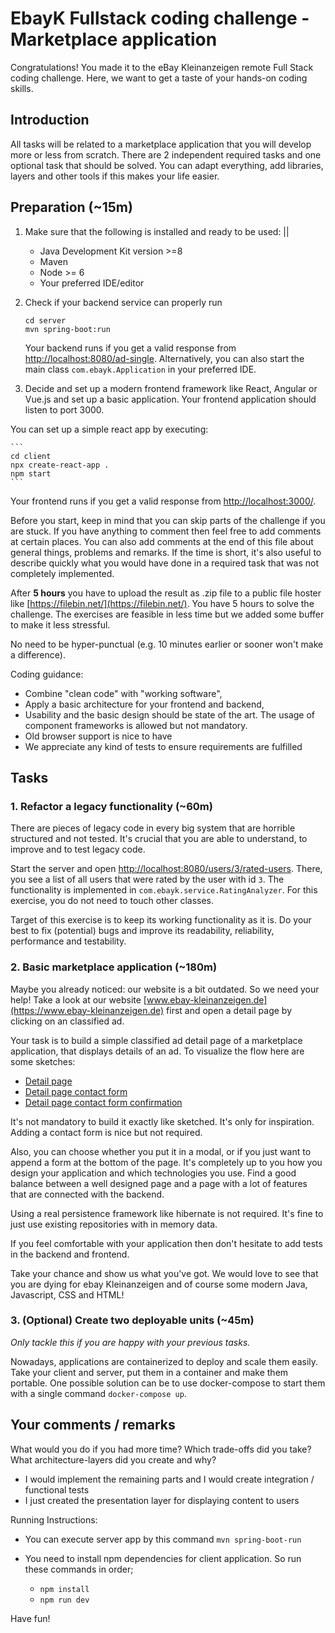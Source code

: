 # EbayK Fullstack coding challenge - Marketplace application

Congratulations! You made it to the eBay Kleinanzeigen remote Full Stack coding challenge. Here, we want to get a taste of your hands-on coding skills.

## Introduction

All tasks will be related to a marketplace application that you will develop more or less from scratch. There are 2 independent required tasks and one optional task that should be solved. You can adapt everything, add libraries, layers and other tools if this makes your life easier.

## Preparation (~15m)

1. Make sure that the following is installed and ready to be used:
    ||
    - Java Development Kit version >=8
    - Maven
    - Node >= 6
    - Your preferred IDE/editor
    
    
2. Check if your backend service can properly run

    ```
    cd server
    mvn spring-boot:run
    ```

    Your backend runs if you get a valid response from [http://localhost:8080/ad-single](http://localhost:8080/ad-single). Alternatively, you can also start the main class `com.ebayk.Application` in your preferred IDE.

3. Decide and set up a modern frontend framework like React, Angular or Vue.js and set up a basic application. Your frontend application should listen to port 3000.

You can set up a simple react app by executing:

    ```
    cd client
    npx create-react-app .
    npm start
    ```

Your frontend runs if you get a valid response from [http://localhost:3000/](http://localhost:3000/).
    
Before you start, keep in mind that you can skip parts of the challenge if you are stuck. If you have anything to comment then feel free to add comments at certain places. You can also add comments at the end of this file about general things, problems and remarks. If the time is short, it's also useful to describe quickly what you would have done in a required task that was not completely implemented.

After **5 hours** you have to upload the result as .zip file to a public file hoster like [https://filebin.net/](https://filebin.net/). You have 5 hours to solve the challenge. The exercises are feasible in less time but we added some buffer to make it less stressful.

No need to be hyper-punctual (e.g. 10 minutes earlier or sooner won't make a difference).

Coding guidance: 
 - Combine "clean code" with "working software",
 - Apply a basic architecture for your frontend and backend,
 - Usability and the basic design should be state of the art. The usage of component frameworks is allowed but not mandatory.
 - Old browser support is nice to have
 - We appreciate any kind of tests to ensure requirements are fulfilled

## Tasks

### 1. Refactor a legacy functionality (~60m)

There are pieces of legacy code in every big system that are horrible structured and not tested. It's crucial that you are able to understand, to improve and to test legacy code.

Start the server and open [http://localhost:8080/users/3/rated-users](http://localhost:8080/users/3/rated-users). There, you see a list of all users that were rated by the user with id `3`. The functionality is implemented in `com.ebayk.service.RatingAnalyzer`. For this exercise, you do not need to touch other classes.

Target of this exercise is to keep its working functionality as it is. Do your best to fix (potential) bugs and improve its readability, reliability, performance and testability.


### 2. Basic marketplace application (~180m)

Maybe you already noticed: our website is a bit outdated. So we need your help!
Take a look at our website [www.ebay-kleinanzeigen.de](https://www.ebay-kleinanzeigen.de) first and open a detail page by clicking on an classified ad.   

Your task is to build a simple classified ad detail page of a marketplace application, that displays details of an ad. To visualize the flow here are some sketches:

- [Detail page](./mockups/detail-page.png)
- [Detail page contact form](./mockups/detail-page-contact-form.png)
- [Detail page contact form confirmation](./mockups/detail-page-contact-form-confirmation.png)

It's not mandatory to build it exactly like sketched. It's only for inspiration. Adding a contact form is nice but not required. 

Also, you can choose whether you put it in a modal, or if you just want to append a form at the bottom of the page. 
It's completely up to you how you design your application and which technologies you use. Find a good balance between a well designed page and a page with a lot of features that are connected with the backend.

Using a real persistence framework like hibernate is not required. It's fine to just use existing repositories with in memory data.

If you feel comfortable with your application then don't hesitate to add tests in the backend and frontend.

Take your chance and show us what you've got. We would love to see that you are dying for ebay Kleinanzeigen and of course some modern Java, Javascript, CSS and HTML!

### 3. (Optional) Create two deployable units (~45m)

*Only tackle this if you are happy with your previous tasks.*

Nowadays, applications are containerized to deploy and scale them easily. Take your client and server, put them
in a container and make them portable. One possible solution can be to use docker-compose to start them with a single command `docker-compose up`.

## Your comments / remarks

What would you do if you had more time? Which trade-offs did you take? What architecture-layers did you create and why?

* I would implement the remaining parts and I would create integration / functional tests
* I just created the presentation layer for displaying content to users


Running Instructions:

- You can execute server app by this command `mvn spring-boot-run`

- You need to install npm dependencies for client application. So run these commands in order;
    - `npm install`
    - `npm run dev`




Have fun!




